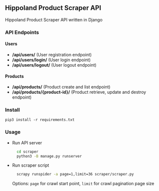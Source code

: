 ## Hippoland Product Scraper API

Hippoland Product Scraper API written in Django

### API Endpoints

#### Users

* **/api/users/** (User registration endpoint)
* **/api/users/login/** (User login endpoint)
* **/api/users/logout/** (User logout endpoint)


#### Products

* **/api/products/** (Product create and list endpoint)
* **/api/products/{product-id}/** (Product retrieve, update and destroy endpoint)

### Install 

    pip3 install -r requirements.txt

### Usage
  - Run API server
    ```bash
      cd scraper
      python3 -B manage.py runserver
    ```
  
  - Run scraper script
    ```bash
      scrapy runspider -a page=1,limit=36 scraper/scraper.py
    ```

    Options: `page` for crawl start point, `limit` for crawl pagination page size 
